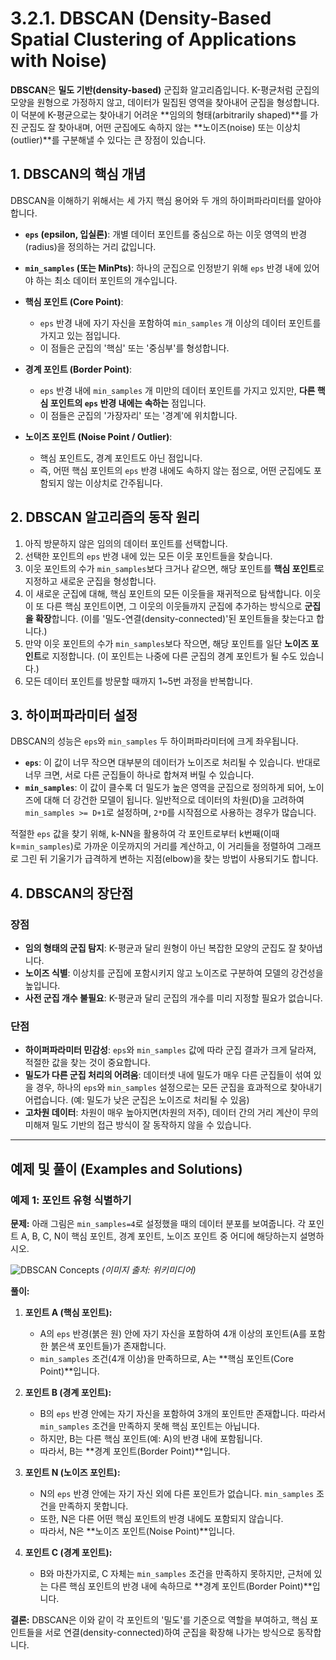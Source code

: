 # 3.2.1. DBSCAN (Density-Based Spatial Clustering of Applications with Noise)

**DBSCAN**은 **밀도 기반(density-based)** 군집화 알고리즘입니다. K-평균처럼 군집의 모양을 원형으로 가정하지 않고, 데이터가 밀집된 영역을 찾아내어 군집을 형성합니다. 이 덕분에 K-평균으로는 찾아내기 어려운 **임의의 형태(arbitrarily shaped)**를 가진 군집도 잘 찾아내며, 어떤 군집에도 속하지 않는 **노이즈(noise) 또는 이상치(outlier)**를 구분해낼 수 있다는 큰 장점이 있습니다.

## 1. DBSCAN의 핵심 개념

DBSCAN을 이해하기 위해서는 세 가지 핵심 용어와 두 개의 하이퍼파라미터를 알아야 합니다.

- **`eps` (epsilon, 입실론)**: 개별 데이터 포인트를 중심으로 하는 이웃 영역의 반경(radius)을 정의하는 거리 값입니다.
- **`min_samples` (또는 MinPts)**: 하나의 군집으로 인정받기 위해 `eps` 반경 내에 있어야 하는 최소 데이터 포인트의 개수입니다.

- **핵심 포인트 (Core Point)**:
  - `eps` 반경 내에 자기 자신을 포함하여 `min_samples` 개 이상의 데이터 포인트를 가지고 있는 점입니다.
  - 이 점들은 군집의 '핵심' 또는 '중심부'를 형성합니다.

- **경계 포인트 (Border Point)**:
  - `eps` 반경 내에 `min_samples` 개 미만의 데이터 포인트를 가지고 있지만, **다른 핵심 포인트의 `eps` 반경 내에는 속하는** 점입니다.
  - 이 점들은 군집의 '가장자리' 또는 '경계'에 위치합니다.

- **노이즈 포인트 (Noise Point / Outlier)**:
  - 핵심 포인트도, 경계 포인트도 아닌 점입니다.
  - 즉, 어떤 핵심 포인트의 `eps` 반경 내에도 속하지 않는 점으로, 어떤 군집에도 포함되지 않는 이상치로 간주됩니다.


## 2. DBSCAN 알고리즘의 동작 원리

1.  아직 방문하지 않은 임의의 데이터 포인트를 선택합니다.
2.  선택한 포인트의 `eps` 반경 내에 있는 모든 이웃 포인트들을 찾습니다.
3.  이웃 포인트의 수가 `min_samples`보다 크거나 같으면, 해당 포인트를 **핵심 포인트**로 지정하고 새로운 군집을 형성합니다.
4.  이 새로운 군집에 대해, 핵심 포인트의 모든 이웃들을 재귀적으로 탐색합니다. 이웃이 또 다른 핵심 포인트이면, 그 이웃의 이웃들까지 군집에 추가하는 방식으로 **군집을 확장**합니다. (이를 '밀도-연결(density-connected)'된 포인트들을 찾는다고 합니다.)
5.  만약 이웃 포인트의 수가 `min_samples`보다 작으면, 해당 포인트를 일단 **노이즈 포인트**로 지정합니다. (이 포인트는 나중에 다른 군집의 경계 포인트가 될 수도 있습니다.)
6.  모든 데이터 포인트를 방문할 때까지 1~5번 과정을 반복합니다.

## 3. 하이퍼파라미터 설정

DBSCAN의 성능은 `eps`와 `min_samples` 두 하이퍼파라미터에 크게 좌우됩니다.
- **`eps`**: 이 값이 너무 작으면 대부분의 데이터가 노이즈로 처리될 수 있습니다. 반대로 너무 크면, 서로 다른 군집들이 하나로 합쳐져 버릴 수 있습니다.
- **`min_samples`**: 이 값이 클수록 더 밀도가 높은 영역을 군집으로 정의하게 되어, 노이즈에 대해 더 강건한 모델이 됩니다. 일반적으로 데이터의 차원(D)을 고려하여 `min_samples >= D+1`로 설정하며, `2*D`를 시작점으로 사용하는 경우가 많습니다.

적절한 `eps` 값을 찾기 위해, k-NN을 활용하여 각 포인트로부터 k번째(이때 k=`min_samples`)로 가까운 이웃까지의 거리를 계산하고, 이 거리들을 정렬하여 그래프로 그린 뒤 기울기가 급격하게 변하는 지점(elbow)을 찾는 방법이 사용되기도 합니다.

## 4. DBSCAN의 장단점

### 장점
- **임의 형태의 군집 탐지**: K-평균과 달리 원형이 아닌 복잡한 모양의 군집도 잘 찾아냅니다.
- **노이즈 식별**: 이상치를 군집에 포함시키지 않고 노이즈로 구분하여 모델의 강건성을 높입니다.
- **사전 군집 개수 불필요**: K-평균과 달리 군집의 개수를 미리 지정할 필요가 없습니다.

### 단점
- **하이퍼파라미터 민감성**: `eps`와 `min_samples` 값에 따라 군집 결과가 크게 달라져, 적절한 값을 찾는 것이 중요합니다.
- **밀도가 다른 군집 처리의 어려움**: 데이터셋 내에 밀도가 매우 다른 군집들이 섞여 있을 경우, 하나의 `eps`와 `min_samples` 설정으로는 모든 군집을 효과적으로 찾아내기 어렵습니다. (예: 밀도가 낮은 군집은 노이즈로 처리될 수 있음)
- **고차원 데이터**: 차원이 매우 높아지면(차원의 저주), 데이터 간의 거리 계산이 무의미해져 밀도 기반의 접근 방식이 잘 동작하지 않을 수 있습니다.

---

## 예제 및 풀이 (Examples and Solutions)

### 예제 1: 포인트 유형 식별하기

**문제:** 아래 그림은 `min_samples=4`로 설정했을 때의 데이터 분포를 보여줍니다. 각 포인트 A, B, C, N이 핵심 포인트, 경계 포인트, 노이즈 포인트 중 어디에 해당하는지 설명하시오.

![DBSCAN Concepts](https://upload.wikimedia.org/wikipedia/commons/thumb/a/af/DBSCAN-density-based-clustering.svg/400px-DBSCAN-density-based-clustering.svg.png)
*(이미지 출처: 위키미디어)*

**풀이:**

1.  **포인트 A (핵심 포인트):**
    - A의 `eps` 반경(붉은 원) 안에 자기 자신을 포함하여 4개 이상의 포인트(A를 포함한 붉은색 포인트들)가 존재합니다.
    - `min_samples` 조건(4개 이상)을 만족하므로, A는 **핵심 포인트(Core Point)**입니다.

2.  **포인트 B (경계 포인트):**
    - B의 `eps` 반경 안에는 자기 자신을 포함하여 3개의 포인트만 존재합니다. 따라서 `min_samples` 조건을 만족하지 못해 핵심 포인트는 아닙니다.
    - 하지만, B는 다른 핵심 포인트(예: A)의 반경 내에 포함됩니다.
    - 따라서, B는 **경계 포인트(Border Point)**입니다.

3.  **포인트 N (노이즈 포인트):**
    - N의 `eps` 반경 안에는 자기 자신 외에 다른 포인트가 없습니다. `min_samples` 조건을 만족하지 못합니다.
    - 또한, N은 다른 어떤 핵심 포인트의 반경 내에도 포함되지 않습니다.
    - 따라서, N은 **노이즈 포인트(Noise Point)**입니다.

4.  **포인트 C (경계 포인트):**
    - B와 마찬가지로, C 자체는 `min_samples` 조건을 만족하지 못하지만, 근처에 있는 다른 핵심 포인트의 반경 내에 속하므로 **경계 포인트(Border Point)**입니다.

**결론:**
DBSCAN은 이와 같이 각 포인트의 '밀도'를 기준으로 역할을 부여하고, 핵심 포인트들을 서로 연결(density-connected)하여 군집을 확장해 나가는 방식으로 동작합니다.
